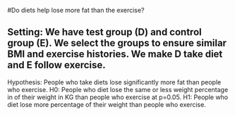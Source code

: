 #Do diets help lose more fat than the exercise?

## Setting: We have test group (D) and control group (E). We select the groups to ensure similar BMI and exercise histories. We make D take diet and E follow exercise. 
Hypothesis: People who take diets lose significantly more fat than people who exercise.
H0: People who diet lose the same or less weight percentage in of their weight in KG than people who exercise at p=0.05.
H1: People who diet lose more percentage of their weight than people who exercise.

